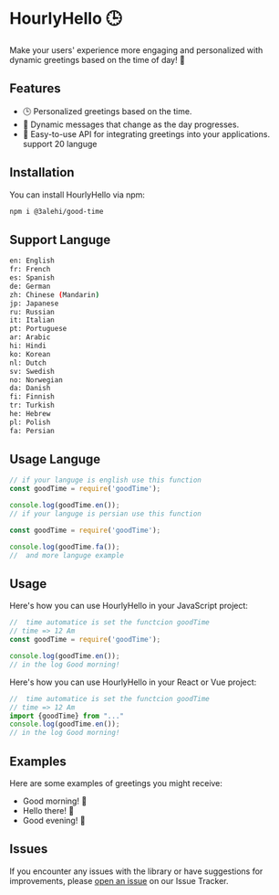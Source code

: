 # HourlyHello 🕒

Make your users' experience more engaging and personalized with dynamic greetings based on the time of day! 🌟

## Features

- 🕒 Personalized greetings based on the time.
- 🌆 Dynamic messages that change as the day progresses.
- 🌟 Easy-to-use API for integrating greetings into your applications.
support 20 languge 


## Installation

You can install HourlyHello via npm:

```bash
npm i @3alehi/good-time
```
## Support Languge
```bash
en: English
fr: French
es: Spanish
de: German
zh: Chinese (Mandarin)
jp: Japanese
ru: Russian
it: Italian
pt: Portuguese
ar: Arabic
hi: Hindi
ko: Korean
nl: Dutch
sv: Swedish
no: Norwegian
da: Danish
fi: Finnish
tr: Turkish
he: Hebrew
pl: Polish
fa: Persian
```

## Usage Languge
```javascript
// if your languge is english use this function
const goodTime = require('goodTime');

console.log(goodTime.en()); 
// if your languge is persian use this function

const goodTime = require('goodTime');

console.log(goodTime.fa()); 
//  and more languge example
```

## Usage
Here's how you can use HourlyHello in your JavaScript project:



```javascript
//  time automatice is set the functcion goodTime
// time => 12 Am
const goodTime = require('goodTime');

console.log(goodTime.en()); 
// in the log Good morning!

```
Here's how you can use HourlyHello in your React or Vue project:
```javascript
//  time automatice is set the functcion goodTime
// time => 12 Am
import {goodTime} from "..."
console.log(goodTime.en()); 
// in the log Good morning!

```



## Examples
Here are some examples of greetings you might receive:

- Good morning! 🌅
- Hello there! 👋
- Good evening! 🌆

## Issues
If you encounter any issues with the library or have suggestions for improvements, please [open an issue](https://github.com/3alehi/Good-time) on our Issue Tracker.
